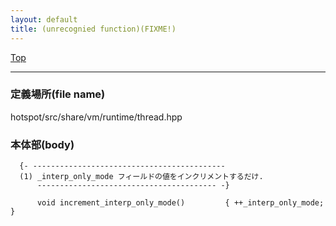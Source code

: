 ```yaml
---
layout: default
title: (unrecognied function)(FIXME!)
---
```

[Top](../index.html)

--- 
### 定義場所(file name)
hotspot/src/share/vm/runtime/thread.hpp


### 本体部(body)
```
  {- -------------------------------------------
  (1) _interp_only_mode フィールドの値をインクリメントするだけ.
      ---------------------------------------- -}

	  void increment_interp_only_mode()         { ++_interp_only_mode; }
	
```


